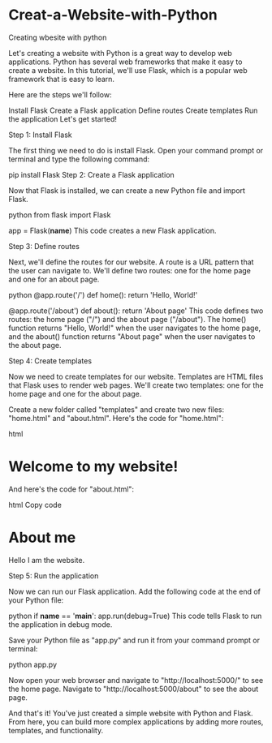 # Creat-a-Website-with-Python
Creating wbesite with python

Let's creating a website with Python is a great way to develop web applications. Python has several web frameworks that make it easy to create a website. In this tutorial, we'll use Flask, which is a popular web framework that is easy to learn.

Here are the steps we'll follow:

Install Flask
Create a Flask application
Define routes
Create templates
Run the application
Let's get started!

Step 1: Install Flask

The first thing we need to do is install Flask. Open your command prompt or terminal and type the following command:

pip install Flask
Step 2: Create a Flask application

Now that Flask is installed, we can create a new Python file and import Flask.

python
from flask import Flask

app = Flask(__name__)
This code creates a new Flask application.

Step 3: Define routes

Next, we'll define the routes for our website. A route is a URL pattern that the user can navigate to. We'll define two routes: one for the home page and one for an about page.

python
@app.route('/')
def home():
    return 'Hello, World!'

@app.route('/about')
def about():
    return 'About page'
This code defines two routes: the home page ("/") and the about page ("/about"). The home() function returns "Hello, World!" when the user navigates to the home page, and the about() function returns "About page" when the user navigates to the about page.

Step 4: Create templates

Now we need to create templates for our website. Templates are HTML files that Flask uses to render web pages. We'll create two templates: one for the home page and one for the about page.

Create a new folder called "templates" and create two new files: "home.html" and "about.html". Here's the code for "home.html":

html
<!DOCTYPE html>
<html>
<head>
    <title>Home Page</title>
</head>
<body>
    <h1>Welcome to my website!</h1>
</body>
</html>
And here's the code for "about.html":

html
Copy code
<!DOCTYPE html>
<html>
<head>
    <title>About Page</title>
</head>
<body>
    <h1>About me</h1>
    <p>Hello I am the website.</p>
</body>
</html>
Step 5: Run the application

Now we can run our Flask application. Add the following code at the end of your Python file:

python
if __name__ == '__main__':
    app.run(debug=True)
This code tells Flask to run the application in debug mode.

Save your Python file as "app.py" and run it from your command prompt or terminal:

python app.py

Now open your web browser and navigate to "http://localhost:5000/" to see the home page. Navigate to "http://localhost:5000/about" to see the about page.

And that's it! You've just created a simple website with Python and Flask. From here, you can build more complex applications by adding more routes, templates, and functionality.
